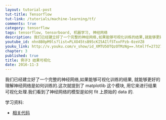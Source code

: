 ```yaml
---
layout: tutorial-post
tut-title: Tensorflow
tut-link: /tutorials/machine-learning/tf/
comments: true
category: tensorflow
tags: tensorflow, tensorboard, 机器学习, 神经网络
description: 我们已经建立好了一个完整的神经网络,如果能够可视化训练的结果,就能够更好的理解神经网络是如何训练的.这次就提到了 matplotlib 这个模块,用它来进行结果可视化处理.我们看到了神经网络的模型是如何 fit 上原始的 data 的.
youtube_id: nhn8B0pM9ls?list=PLXO45tsB95cKI5AIlf5TxxFPzb-0zeVZ8
youku_link: http://v.youku.com/v_show/id_XMTU5OTQzOTMzNg==.html?f=27327189&o=1
chapter: 3
published: true
title: 例子3 结果可视化
date: 2016-11-3
---
```



我们已经建立好了一个完整的神经网络,如果能够可视化训练的结果,
就能够更好的理解神经网络是如何训练的.这次就提到了 matplotlib 这个模块,
用它来进行结果可视化处理.我们看到了神经网络的模型是如何 fit 上原始的 data 的.

学习资料:
  * [相关代码](https://github.com/MorvanZhou/tutorials/tree/master/tensorflowTUT/tf12_plot_result)